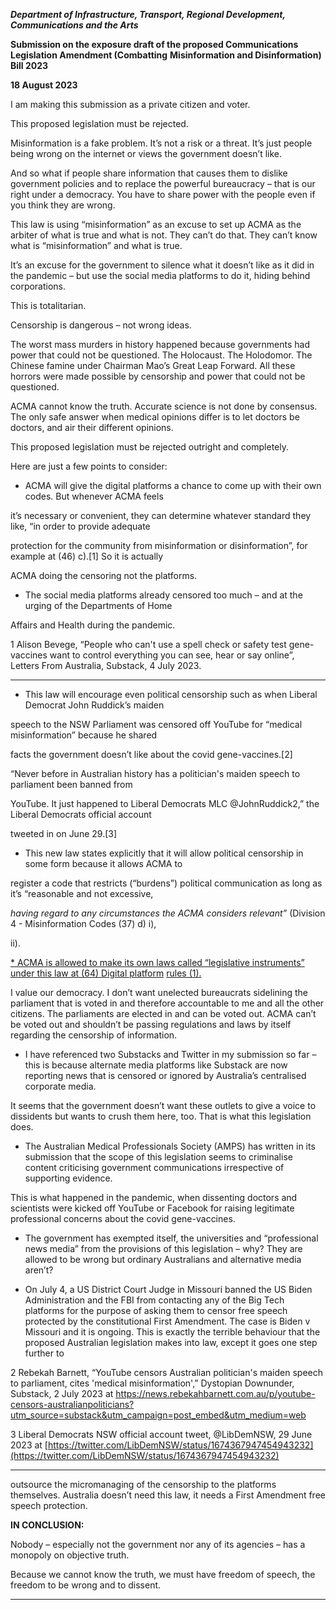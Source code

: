 **_Department of Infrastructure, Transport, Regional Development, Communications and the Arts_**

**Submission on the exposure draft of the proposed Communications Legislation Amendment (Combatting**
**Misinformation and Disinformation) Bill 2023**

**18 August 2023**

I am making this submission as a private citizen and voter.

This proposed legislation must be rejected.

Misinformation is a fake problem. It’s not a risk or a threat. It’s just people being wrong on the internet or
views the government doesn’t like.

And so what if people share information that causes them to dislike government policies and to replace the
powerful bureaucracy – that is our right under a democracy. You have to share power with the people even if
you think they are wrong.

This law is using “misinformation” as an excuse to set up ACMA as the arbiter of what is true and what is not.
They can’t do that. They can’t know what is “misinformation” and what is true.

It’s an excuse for the government to silence what it doesn’t like as it did in the pandemic – but use the social
media platforms to do it, hiding behind corporations.

This is totalitarian.

Censorship is dangerous – not wrong ideas.

The worst mass murders in history happened because governments had power that could not be questioned.
The Holocaust. The Holodomor. The Chinese famine under Chairman Mao’s Great Leap Forward. All these
horrors were made possible by censorship and power that could not be questioned.

ACMA cannot know the truth. Accurate science is not done by consensus. The only safe answer when medical
opinions differ is to let doctors be doctors, and air their different opinions.

This proposed legislation must be rejected outright and completely.

Here are just a few points to consider:

- ACMA will give the digital platforms a chance to come up with their own codes. But whenever ACMA feels

it’s necessary or convenient, they can determine whatever standard they like, “in order to provide adequate


protection for the community from misinformation or disinformation”, for example at (46) c).[1] So it is actually


ACMA doing the censoring not the platforms.



- The social media platforms already censored too much – and at the urging of the Departments of Home


Affairs and Health during the pandemic.


1 Alison Bevege, “People who can't use a spell check or safety test gene-vaccines want to control everything you can see, hear or say
online”, Letters From Australia, Substack, 4 July 2023.


-----

- This law will encourage even political censorship such as when Liberal Democrat John Ruddick’s maiden


speech to the NSW Parliament was censored off YouTube for “medical misinformation” because he shared


facts the government doesn’t like about the covid gene-vaccines.[2]


“Never before in Australian history has a politician's maiden speech to parliament been banned from


YouTube. It just happened to Liberal Democrats MLC @JohnRuddick2,” the Liberal Democrats official account


tweeted in on June 29.[3]



- This new law states explicitly that it will allow political censorship in some form because it allows ACMA to


register a code that restricts (“burdens”) political communication as long as it’s “reasonable and not excessive,

_having regard to any circumstances the ACMA considers relevant”_ (Division 4 - Misinformation Codes (37) d) i),


ii).



[* ACMA is allowed to make its own laws called “legislative instruments” under this law at (64) Digital platform](https://www.infrastructure.gov.au/sites/default/files/documents/communications-legislation-amendment-combatting-misinformation-and-disinformation-bill2023-june2023.pdf)
[rules (1).](https://www.infrastructure.gov.au/sites/default/files/documents/communications-legislation-amendment-combatting-misinformation-and-disinformation-bill2023-june2023.pdf)

I value our democracy. I don’t want unelected bureaucrats sidelining the parliament that is voted in and
therefore accountable to me and all the other citizens. The parliaments are elected in and can be voted out.
ACMA can’t be voted out and shouldn’t be passing regulations and laws by itself regarding the censorship of
information.

- I have referenced two Substacks and Twitter in my submission so far – this is because alternate media
platforms like Substack are now reporting news that is censored or ignored by Australia’s centralised
corporate media.

It seems that the government doesn’t want these outlets to give a voice to dissidents but wants to crush them
here, too. That is what this legislation does.

- The Australian Medical Professionals Society (AMPS) has written in its submission that the scope of this
legislation seems to criminalise content criticising government communications irrespective of supporting
evidence.

This is what happened in the pandemic, when dissenting doctors and scientists were kicked off YouTube or
Facebook for raising legitimate professional concerns about the covid gene-vaccines.

- The government has exempted itself, the universities and “professional news media” from the provisions of
this legislation – why? They are allowed to be wrong but ordinary Australians and alternative media aren’t?

- On July 4, a US District Court Judge in Missouri banned the US Biden Administration and the FBI from
contacting any of the Big Tech platforms for the purpose of asking them to censor free speech protected by
the constitutional First Amendment. The case is Biden v Missouri and it is ongoing. This is exactly the terrible
behaviour that the proposed Australian legislation makes into law, except it goes one step further to

2 Rebekah Barnett, “YouTube censors Australian politician's maiden speech to parliament, cites 'medical misinformation',”
Dystopian Downunder, Substack, 2 July 2023 at https://news.rebekahbarnett.com.au/p/youtube-censors-australianpoliticians?utm_source=substack&utm_campaign=post_embed&utm_medium=web

3 Liberal Democrats NSW official account tweet, @LibDemNSW, 29 June 2023 at
[https://twitter.com/LibDemNSW/status/1674367947454943232](https://twitter.com/LibDemNSW/status/1674367947454943232)


-----

outsource the micromanaging of the censorship to the platforms themselves. Australia doesn’t need this law,
it needs a First Amendment free speech protection.


**IN CONCLUSION:**


Nobody – especially not the government nor any of its agencies – has a monopoly on objective truth.


Because we cannot know the truth, we must have freedom of speech, the freedom to be wrong and to
dissent.


-----

